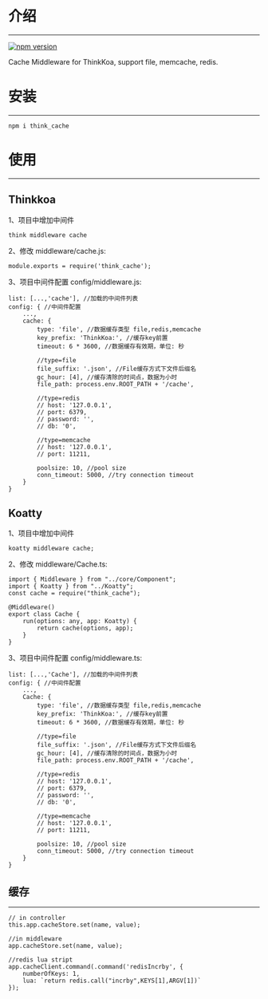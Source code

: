 # 介绍
-----

[![npm version](https://badge.fury.io/js/think_cache.svg)](https://badge.fury.io/js/think_cache)

Cache Middleware for ThinkKoa, support file, memcache, redis.

# 安装
-----

```
npm i think_cache
```

# 使用
-----

## Thinkkoa

1、项目中增加中间件 

```
think middleware cache
```

2、修改 middleware/cache.js:
```
module.exports = require('think_cache');
```

3、项目中间件配置 config/middleware.js:
```
list: [...,'cache'], //加载的中间件列表
config: { //中间件配置
    ...,
    cache: {
        type: 'file', //数据缓存类型 file,redis,memcache
        key_prefix: 'ThinkKoa:', //缓存key前置
        timeout: 6 * 3600, //数据缓存有效期，单位: 秒

        //type=file
        file_suffix: '.json', //File缓存方式下文件后缀名
        gc_hour: [4], //缓存清除的时间点，数据为小时
        file_path: process.env.ROOT_PATH + '/cache',

        //type=redis
        // host: '127.0.0.1',
        // port: 6379,
        // password: '',
        // db: '0',

        //type=memcache
        // host: '127.0.0.1',
        // port: 11211,

        poolsize: 10, //pool size
        conn_timeout: 5000, //try connection timeout
    }
}
```

## Koatty

1、项目中增加中间件

```shell
koatty middleware cache;
```

2、修改 middleware/Cache.ts:

```
import { Middleware } from "../core/Component";
import { Koatty } from "../Koatty";
const cache = require("think_cache");

@Middleware()
export class Cache {
    run(options: any, app: Koatty) {
        return cache(options, app);
    }
}
```

3、项目中间件配置 config/middleware.ts:
```
list: [...,'Cache'], //加载的中间件列表
config: { //中间件配置
    ...,
    Cache: {
        type: 'file', //数据缓存类型 file,redis,memcache
        key_prefix: 'ThinkKoa:', //缓存key前置
        timeout: 6 * 3600, //数据缓存有效期，单位: 秒

        //type=file
        file_suffix: '.json', //File缓存方式下文件后缀名
        gc_hour: [4], //缓存清除的时间点，数据为小时
        file_path: process.env.ROOT_PATH + '/cache',

        //type=redis
        // host: '127.0.0.1',
        // port: 6379,
        // password: '',
        // db: '0',

        //type=memcache
        // host: '127.0.0.1',
        // port: 11211,

        poolsize: 10, //pool size
        conn_timeout: 5000, //try connection timeout
    }
}
```



## 缓存
-----

```
// in controller
this.app.cacheStore.set(name, value);

//in middleware
app.cacheStore.set(name, value);

//redis lua stript
app.cacheClient.command(.command('redisIncrby', {
    numberOfKeys: 1,
    lua: `return redis.call("incrby",KEYS[1],ARGV[1])`
});

```
